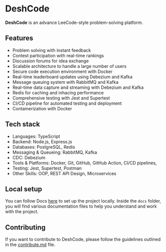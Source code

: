 # DeshCode

**DeshCode** is an advance LeeCode-style problem-solving platform.

## Features
- Problem solving with instant feedback
- Contest participation with real-time rankings
- Discussion forums for idea exchange
- Scalable architecture to handle a large number of users
- Secure code execution environment with Docker
- Real-time leaderboard updates using Debezium and Kafka
- Message queuing system with RabbitMQ and Kafka
- Real-time data capture and streaming with Debezium and Kafka
- Redis for caching and inhacing performance
- Comprehensive testing with Jest and Supertest
- CI/CD pipeline for automated testing and deployment
- Containerization with Docker


## Tech stack
- Languages: TypeScript
- Backend: Node.js, Express.js
- Databases: PostgreSQL, Redis
- Messaging & Queueing: RabbitMQ, Kafka
- CDC: Debezium
- Tools & Platforms: Docker, Git, GitHub, GitHub Action, CI/CD pipelines,
- Testing: Jest, Supertest, Postman
- Other Skills: OOP, REST API Design, Microservices

## Local setup

You can follow Docs [here](docs/local-setup.md) to set up the project locally.
Inside the `docs` folder, you will find various documentation files to help you understand and work with the project.

## Contributing

If you want to contribute to DeshCode, please follow the guidelines outlined in the [contribute.md](contribute.md) file.